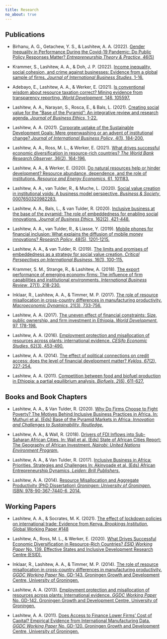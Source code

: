 ```yaml
---
title: Research
no_about: true
---
```


## Publications

- Birhanu, A. G., Getachew, Y. S., & Lashitew, A. A. (2022). [Gender Inequality in Performance During the Covid-19 Pandemic: Do Public Policy Responses Matter? _Entrepreneurship Theory & Practice_, 46(5)](https://journals.sagepub.com/doi/full/10.1177/10422587221077222)

- Krammer, S., Lashitew, A. A., & Doh, J. P. (2022). [Income inequality, social cohesion, and crime against businesses: Evidence from a global sample of firms. _Journal of International Business Studies_, 1-16.](https://link.springer.com/article/10.1057/s41267-022-00535-5)

- Adebayo, E., Lashitew, A. A., & Werker, E. (2021). [Is conventional wisdom about resource taxation correct? Mining evidence from transparency reporting. _World Development_, 146, 105597.](https://www.sciencedirect.com/science/article/pii/S0305750X21002126)

- Lashitew, A. A., Narayan, S., Rosca, E., & Bals, L. (2021). [Creating social value for the “Base of the Pyramid”: An integrative review and research agenda. _Journal of Business Ethics_, 1-22.](https://link.springer.com/article/10.1007/s10551-020-04710-2)

- Lashitew, A. A. (2021). [Corporate uptake of the Sustainable Development Goals: Mere greenwashing or an advent of institutional change? _Journal of International Business Policy_, 4(1), 184-200.](https://ideas.repec.org/a/pal/joibpo/v4y2021i1d10.1057_s42214-020-00092-4.html)

- Lashitew, A. A., Ross, M. L., & Werker, E. (2021). [What drives successful economic diversification in resource-rich countries? _The World Bank Research Observer_, 36(2), 164-196. ](https://academic.oup.com/wbro/article/36/2/164/5813434)

- Lashitew, A. A., & Werker, E. (2020). [Do natural resources help or hinder development? Resource abundance, dependence, and the role of institutions. _Resource and Energy Economics_, 61, 101183.](https://www.sciencedirect.com/science/article/abs/pii/S0928765519302362)

- Lashitew, A. A., van Tulder, R., & Muche, L. (2020). [Social value creation in institutional voids: A business model perspective. _Business & Society_, 0007650320982283.](https://journals.sagepub.com/doi/10.1177/0007650320982283)

- Lashitew, A. A., Bals, L., & van Tulder, R. (2020). [Inclusive business at the base of the pyramid: The role of embeddedness for enabling social innovations. _Journal of Business Ethics_, 162(2), 421-448.](https://link.springer.com/article/10.1007/s10551-018-3995-y)

- Lashitew, A. A., van Tulder, R., & Liasse, Y. (2019). [Mobile phones for financial inclusion: What explains the diffusion of mobile money innovations? _Research Policy_, 48(5), 1201-1215.](https://www.sciencedirect.com/science/article/abs/pii/S0048733319300137)

- Lashitew, A. A., & van Tulder, R. (2019). [The limits and promises of embeddedness as a strategy for social value creation. _Critical Perspectives on International Business_, 16(1), 100-115.](https://www.ingentaconnect.com/content/mcb/290/2019/00000016/00000001/art00006)

- Krammer, S. M., Strange, R., & Lashitew, A. (2018). [The export performance of emerging economy firms: The influence of firm capabilities and institutional environments. _International Business Review_, 27(1), 218-230.](https://www.sciencedirect.com/science/article/pii/S096959311730522X)

- Inklaar, R., Lashitew, A. A., & Timmer, M. P. (2017). [The role of resource misallocation in cross-country differences in manufacturing productivity. _Macroeconomic Dynamics_, 21(3), 733-756.](https://www.cambridge.org/core/journals/macroeconomic-dynamics/article/role-of-resource-misallocation-in-crosscountry-differences-in-manufacturing-productivity/82DF3546D3F232B0628F6BBD6A7B5335)

- Lashitew, A. A. (2017). [The uneven effect of financial constraints: Size, public ownership, and firm investment in Ethiopia. _World Development_, 97, 178-198.](https://www.sciencedirect.com/science/article/abs/pii/S0305750X17301250)

- Lashitew, A. A. (2016). [Employment protection and misallocation of resources across plants: international evidence. _CESifo Economic Studies_, 62(3), 453-490.](https://academic.oup.com/cesifo/article-abstract/62/3/453/1744913)

- Lashitew, A. A. (2014). [The effect of political connections on credit access: does the level of financial development matter? _Kyklos_, _67_(2), 227-254.](https://doi.org/10.1111/kykl.12051)

- Lashitew, A. A. (2011). [Competition between food and biofuel production in Ethiopia: a partial equilibrium analysis. _Biofuels_, _2_(6), 611-627.](https://doi.org/10.4155/bfs.11.139)

## Books and Book Chapters

- Lashitew, A. A., & Van Tulder, R. (2020). [Why Do Firms Choose to Fight Poverty? The Motives Behind Inclusive Business Practices in Africa. In: Muthuri et al. (Eds) Base of the Pyramid Markets in Africa: *Innovation and Challenges to Sustainability, Routledge*.](https://www.researchgate.net/profile/Addisu-Lashitew-2/publication/342244788_Why_do_firms_choose_to_fight_poverty/links/5f396365299bf13404c8816e/Why-do-firms-choose-to-fight-poverty.pdf)

 

- Lashitew, A. A., & Wall, R. (2018). [Drivers of FDI Inflows into Sub-Saharan African Cities. In: Wall et al. (Eds) State of African Cities Report: The Geography of African Investment. *Nairobi: United Nations Environment Program*.](https://www.researchgate.net/profile/Ronald-Wall-2/publication/328473239_Do_Sub-Saharan_African_Cities_With_Lower_Labour_Cost_Attract_Greater_FDI_Inflow/links/5e107902299bf10bc38f4e98/Do-Sub-Saharan-African-Cities-With-Lower-Labour-Cost-Attract-Greater-FDI-Inflow.pdf)

 

- Lashitew, A. A., & Van Tulder, R. (2017). [Inclusive Business in Africa: Priorities, Strategies and Challenges In: Akinyoade et al. (Eds) African Entrepreneurship Dynamics, *Leiden: Brill Publishers*.](https://library.oapen.org/bitstream/handle/20.500.12657/51075/external_content.pdf?sequence=1#page=85)

 

- Lashitew, A. A. (2014). [Resource Misallocation and Aggregate Productivity (PhD Dissertation) *Groningen: University of Groningen*. ISBN: 978-90-367-7440-6, 2014.](https://pure.rug.nl/ws/portalfiles/portal/14896692/Chapter_1_.pdf)


## Working Papers

- Lashitew, A. A., & Socrates, M. K. (2021). [The effect of lockdown policies on international trade: Evidence from Kenya. *Brookings Institution*, Global Working Paper #148](https://www.brookings.edu/wp-content/uploads/2021/03/The-effects-of-Lockdown-Policies-Kenya.pdf)


- Lashitew, A., Ross, M. L., & Werker, E. (2020). [What Drives Successful Economic Diversification in Resource-Rich Countries? *ESID Working Paper* No. 139.  Effective States and Inclusive Development Research Centre (ESID).](https://www.effective-states.org/wp-content/uploads/working_papers/final-pdfs/esid_wp_139_lashitew_ross_werker.pdf)

 

- Inklaar, R., Lashitew, A. A., & Timmer, M. P. (2014). [The role of resource misallocation in cross-country differences in manufacturing productivity.  _GGDC Working Paper_ No. GD-143. Groningen Growth and Development Centre, University of Groningen.](https://research.rug.nl/en/publications/the-role-of-resource-misallocation-in-cross-country-differences-i)

 

- Lashitew, A. A. (2013). [Employment protection and misallocation of resources across plants: International evidence. _GGDC Working Paper_ No. GD-142. Groningen Growth and Development Centre, University of Groningen.](https://research.rug.nl/en/publications/employment-protection-and-misallocation-of-resources-across-plant)

 

- Lashitew, A. A. (2011). [Does Access to Finance Lower Firms’ Cost of Capital? Empirical Evidence from International Manufacturing Data. _GGDC Working Paper_ No. GD-120. Groningen Growth and Development Centre, University of Groningen.](https://research.rug.nl/en/publications/does-access-to-finance-lower-firms-cost-of-capital-empirical-evid)
